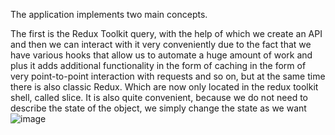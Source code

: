 The application implements two main concepts.

The first is the Redux Toolkit query, with the help of which we create an API and then we can interact with it very conveniently due to the fact that we have various hooks that allow us to automate a huge amount of work and plus it adds additional functionality in the form of caching in the form of very point-to-point interaction with requests and so on, but at the same time there is also classic Redux. Which are now only located in the redux toolkit shell, called slice. It is also quite convenient, because we do not need to describe the state of the object, we simply change the state as we want
![image](https://github.com/mdcreator/githunt/assets/63508140/47df788f-dbb8-4ef3-97c0-ae728e10c367)
